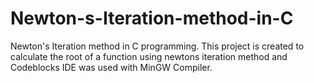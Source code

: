 # Newton-s-Iteration-method-in-C
Newton's Iteration method in C programming.
This project is created to calculate the root of a function using newtons iteration method and Codeblocks IDE was used with MinGW Compiler.
